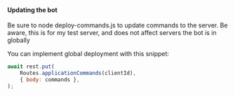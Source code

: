 #### Updating the bot
Be sure to node deploy-commands.js to update commands to the server. Be aware, this is for my test server, and does not affect servers the bot is in globally

You can implement global deployment with this snippet: 
```js
await rest.put(
	Routes.applicationCommands(clientId),
	{ body: commands },
);
```